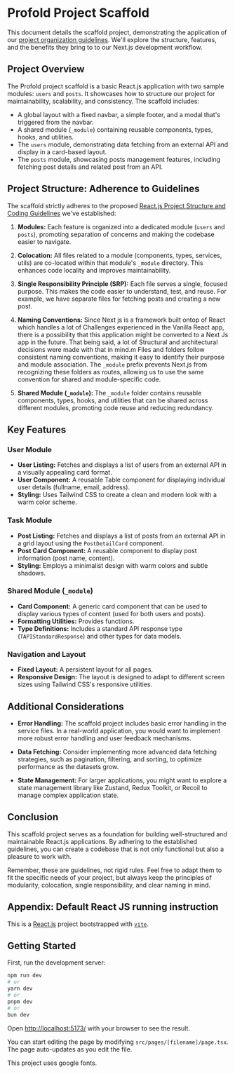 # Profold Project Scaffold

This document details the scaffold project, demonstrating the application of our [project organization guidelines](README-GUIDELINE.md). We'll explore the structure, features, and the benefits they bring to to our Next.js development workflow.

## Project Overview

The Profold project scaffold is a basic React.js application with two sample modules: `users` and `posts`. It showcases how to structure our project for maintainability, scalability, and consistency. The scaffold includes:

- A global layout with a fixed navbar, a simple footer, and a modal that's triggered from the navbar.
- A shared module (`_module`) containing reusable components, types, hooks, and utilities.
- The `users` module, demonstrating data fetching from an external API and display in a card-based layout.
- The `posts` module, showcasing posts management features, including fetching post details and related post from an API.

## Project Structure: Adherence to Guidelines

The scaffold strictly adheres to the proposed [React.js Project Structure and Coding Guidelines](README-GUIDELINE.md) we've established:

1.  **Modules:** Each feature is organized into a dedicated module (`users` and `posts`), promoting separation of concerns and making the codebase easier to navigate.

2.  **Colocation:** All files related to a module (components, types, services, utils) are co-located within that module's `_module` directory. This enhances code locality and improves maintainability.

3.  **Single Responsibility Principle (SRP):** Each file serves a single, focused purpose. This makes the code easier to understand, test, and reuse. For example, we have separate files for fetching posts and creating a new post.

4.  **Naming Conventions:** Since Next js is a framework built ontop of React which handles a lot of Challenges experienced in the Vanilla React app, there is a possibility that this application might be converted to a Next Js app in the future. That being said, a lot of Structural and architectural decisions were made with that in mind.m Files and folders follow consistent naming conventions, making it easy to identify their purpose and module association. The `_module` prefix prevents Next.js from recognizing these folders as routes, allowing us to use the same convention for shared and module-specific code.

5.  **Shared Module (`_module`):** The `_module` folder contains reusable components, types, hooks, and utilities that can be shared across different modules, promoting code reuse and reducing redundancy.

## Key Features

### User Module

- **User Listing:** Fetches and displays a list of users from an external API in a visually appealing card format.
- **User Component:** A reusable Table component for displaying individual user details (fullname, email, address).
- **Styling:** Uses Tailwind CSS to create a clean and modern look with a warm color scheme.

### Task Module

- **Post Listing:** Fetches and displays a list of posts from an external API in a grid layout using the `PostDetailCard` component.
- **Post Card Component:** A reusable component to display post information (post name, content).
- **Styling:** Employs a minimalist design with warm colors and subtle shadows.

### Shared Module (`_module`)

- **Card Component:** A generic card component that can be used to display various types of content (used for both users and posts).
- **Formatting Utilities:** Provides functions.
- **Type Definitions:** Includes a standard API response type (`TAPIStandardResponse`) and other types for data models.

### Navigation and Layout

- **Fixed Layout:** A persistent layout for all pages.
- **Responsive Design:** The layout is designed to adapt to different screen sizes using Tailwind CSS's responsive utilities.

## Additional Considerations

- **Error Handling:** The scaffold project includes basic error handling in the service files. In a real-world application, you would want to implement more robust error handling and user feedback mechanisms.

- **Data Fetching:** Consider implementing more advanced data fetching strategies, such as pagination, filtering, and sorting, to optimize performance as the datasets grow.

- **State Management:** For larger applications, you might want to explore a state management library like Zustand, Redux Toolkit, or Recoil to manage complex application state.

## Conclusion

This scaffold project serves as a foundation for building well-structured and maintainable React.js applications. By adhering to the established guidelines, you can create a codebase that is not only functional but also a pleasure to work with.

Remember, these are guidelines, not rigid rules. Feel free to adapt them to fit the specific needs of your project, but always keep the principles of modularity, colocation, single responsibility, and clear naming in mind.

## Appendix: Default React JS running instruction

This is a [React.js](https://react.dev/) project bootstrapped with [`vite`](https://vite.dev/guide/).

## Getting Started

First, run the development server:

```bash
npm run dev
# or
yarn dev
# or
pnpm dev
# or
bun dev
```

Open [http://localhost:5173/](http://localhost:5173/) with your browser to see the result.

You can start editing the page by modifying `src/pages/[filename]/page.tsx`. The page auto-updates as you edit the file.

This project uses google fonts.
